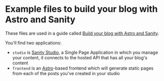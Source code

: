 # Example files to build your blog with Astro and Sanity

These files are used in a guide called [Build your blog with Astro and Sanity](https://www.sanity.io/guides/sanity-astro-blog). 

You'll find two applications: 

- `studio` is [Sanity Studio](https://www.sanity.io/studio), a Single Page Application in which you manage your content, it connects to the hosted API that has all your blog's content
- `frontend` is an [Astro](https://astro.build/)-based frontend which will generate static pages from each of the posts you've created in your studio
